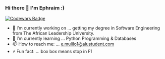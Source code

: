 ### Hi there 👋 I'm Ephraim :)

[![Codewars Badge](https://www.codewars.com/users/ephraimm-zm/badges/large)](https://www.codewars.com/users/ephraimm-zm)

- 🔭 I’m currently working on ... getting my degree in Software Engineering from The African Leadership University.
- 🌱 I’m currently learning ... Python Programming & Databases
- 📫 How to reach me: ... e.mulilo1@alustudent.com
- ⚡ Fun fact: ...  box box means stop in F1

